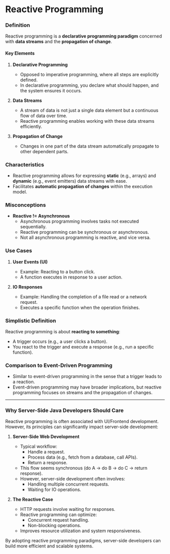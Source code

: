 # Reactive Programming

### Definition
Reactive programming is a **declarative programming paradigm** concerned with **data streams** and the **propagation of change**.

#### Key Elements
1. **Declarative Programming**
   - Opposed to imperative programming, where all steps are explicitly defined.
   - In declarative programming, you declare what should happen, and the system ensures it occurs.

2. **Data Streams**
   - A stream of data is not just a single data element but a continuous flow of data over time.
   - Reactive programming enables working with these data streams efficiently.

3. **Propagation of Change**
   - Changes in one part of the data stream automatically propagate to other dependent parts.

### Characteristics
- Reactive programming allows for expressing **static** (e.g., arrays) and **dynamic** (e.g., event emitters) data streams with ease.
- Facilitates **automatic propagation of changes** within the execution model.

### Misconceptions
- **Reactive != Asynchronous**
  - Asynchronous programming involves tasks not executed sequentially.
  - Reactive programming can be synchronous or asynchronous.
  - Not all asynchronous programming is reactive, and vice versa.

### Use Cases
1. **User Events (UI)**
   - Example: Reacting to a button click.
   - A function executes in response to a user action.

2. **IO Responses**
   - Example: Handling the completion of a file read or a network request.
   - Executes a specific function when the operation finishes.

### Simplistic Definition
Reactive programming is about **reacting to something**:
- A trigger occurs (e.g., a user clicks a button).
- You react to the trigger and execute a response (e.g., run a specific function).

### Comparison to Event-Driven Programming
- Similar to event-driven programming in the sense that a trigger leads to a reaction.
- Event-driven programming may have broader implications, but reactive programming focuses on streams and the propagation of changes.

---

### Why Server-Side Java Developers Should Care
Reactive programming is often associated with UI/Frontend development. However, its principles can significantly impact server-side development:

1. **Server-Side Web Development**
   - Typical workflow:
     - Handle a request.
     - Process data (e.g., fetch from a database, call APIs).
     - Return a response.
   - This flow seems synchronous (do A → do B → do C → return response).
   - However, server-side development often involves:
     - Handling multiple concurrent requests.
     - Waiting for IO operations.

2. **The Reactive Case**
   - HTTP requests involve waiting for responses.
   - Reactive programming can optimize:
     - Concurrent request handling.
     - Non-blocking operations.
   - Improves resource utilization and system responsiveness.

By adopting reactive programming paradigms, server-side developers can build more efficient and scalable systems.

